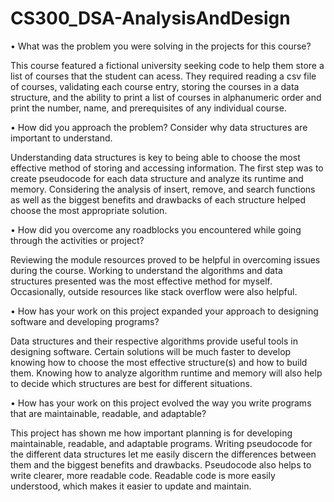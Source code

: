 # CS300_DSA-AnalysisAndDesign


  • What was the problem you were solving in the projects for this course?

This course featured a fictional university seeking code to help them store a list of courses that the student can acess. They
required reading a csv file of courses, validating each course entry, storing the courses in a data structure, and the ability to
print a list of courses in alphanumeric order and print the number, name, and prerequisites of any individual course.
  
  
  • How did you approach the problem? Consider why data structures are important to understand.

Understanding data structures is key to being able to choose the most effective method of storing and accessing information. The
first step was to create pseudocode for each data structure and analyze its runtime and memory. Considering the analysis of insert,
remove, and search functions as well as the biggest benefits and drawbacks of each structure helped choose the most appropriate
solution.


  • How did you overcome any roadblocks you encountered while going through the activities or project?

Reviewing the module resources proved to be helpful in overcoming issues during the course. Working to understand the algorithms and
data structures presented was the most effective method for myself. Occasionally, outside resources like stack overflow were also
helpful.


  • How has your work on this project expanded your approach to designing software and developing programs?

Data structures and their respective algorithms provide useful tools in designing software. Certain solutions will be much faster
to develop knowing how to choose the most effective structure(s) and how to build them. Knowing how to analyze algorithm runtime and
memory will also help to decide which structures are best for different situations.


  • How has your work on this project evolved the way you write programs that are maintainable, readable, and adaptable?

This project has shown me how important planning is for developing maintainable, readable, and adaptable programs. Writing pseudocode
for the different data structures let me easily discern the differences between them and the biggest benefits and drawbacks. Pseudocode
also helps to write clearer, more readable code. Readable code is more easily understood, which makes it easier to update and maintain.

